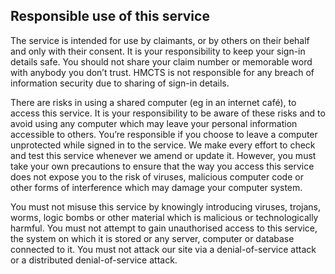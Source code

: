 <h2 class="legend">Responsible use of this service</h2>
The service is intended for use by claimants, or by others on their behalf and only with their consent. It is your responsibility to keep your sign-in details safe. You should not share your claim number or memorable word with anybody you don’t trust.
HMCTS is not responsible for any breach of information security due to sharing of sign-in details.

There are risks in using a shared computer (eg in an internet café), to access this service. It is your responsibility to be aware of these risks and to avoid using any computer which may leave your personal information accessible to others.
You’re responsible if you choose to leave a computer unprotected while signed in to the service. We make every effort to check and test this service whenever we amend or update it. However, you must take your own precautions to ensure that
the way you access this service does not expose you to the risk of viruses, malicious computer code or other forms of interference which may damage your computer system.

You must not misuse this service by knowingly introducing viruses, trojans, worms, logic bombs or other material which is malicious or technologically harmful. You must not attempt to gain unauthorised access to this service,
the system on which it is stored or any server, computer or database connected to it. You must not attack our site via a denial-of-service attack or a distributed denial-of-service attack.
